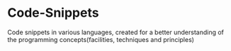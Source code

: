 Code-Snippets
=============

Code snippets in various languages, created for a better understanding of the programming concepts(facilities, techniques and principles) 
